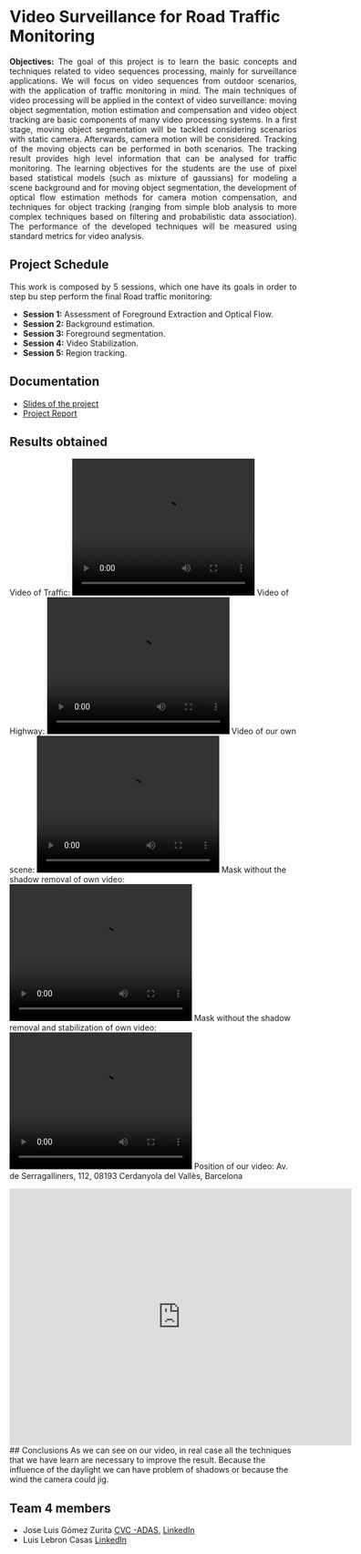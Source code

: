 # Video Surveillance for Road Traffic Monitoring

<p align="justify"><b>Objectives:</b> The goal of this project is to learn the basic
concepts and techniques related to video sequences
processing, mainly for surveillance applications. We will focus on video sequences
from outdoor scenarios, with the application of traffic monitoring in mind. The main
techniques of video processing will be applied in the context of video surveillance: moving
object segmentation, motion estimation and compensation and video object tracking
are basic components of many video processing systems. In a first stage, moving object
segmentation will be tackled considering scenarios with static camera. Afterwards, camera
motion will be considered. Tracking of the moving objects can be performed in both
scenarios. The tracking result provides high level information that can be analysed for
traffic monitoring. The learning objectives for the students are the use of pixel based
statistical models (such as mixture of gaussians) for modeling a scene background and for
moving object segmentation, the development of optical flow estimation methods for camera
motion compensation, and techniques for object tracking (ranging from simple blob
analysis to more complex techniques based on filtering and probabilistic data association).
The performance of the developed techniques will be measured using standard metrics for
video analysis.</p>

## Project Schedule

<p align="justify">This work is composed by 5 sessions, which one have its goals in order to step bu step perform the
final Road traffic monitoring:</p>

*   **Session 1:** Assessment of Foreground Extraction and Optical Flow.
*   **Session 2:** Background estimation.
*   **Session 3:** Foreground segmentation.
*   **Session 4:** Video Stabilization.
*   **Session 5:** Region tracking.

## Documentation

* [Slides of the project]()
* [Project Report]()

## Results obtained
Video of Traffic:
 <video width="320" height="240" controls>
  <source src="videos/video_traffic.mp4" type="video/mp4">
</video> 
Video of Highway:
 <video width="320" height="240" controls>
  <source src="videos/video_highway.mp4" type="video/mp4">
</video> 
Video of our own scene:
 <video width="320" height="240" controls>
  <source src="videos/video_own_all.mp4" type="video/mp4">
</video> 
Mask without the shadow removal of own video:
 <video width="320" height="240" controls>
  <source src="videos/mask_own_stav.mp4" type="video/mp4">
</video> 
Mask without the shadow removal and stabilization of own video:
 <video width="320" height="240" controls>
  <source src="videos/mask_own_nothing.mp4" type="video/mp4">
</video> 
Position of our video:
Av. de Serragalliners, 112, 08193 Cerdanyola del Vallès, Barcelona
<iframe src="https://www.google.com/maps/embed?pb=!1m16!1m12!1m3!1d1056.4726676988516!2d2.1129707569473566!3d41.5008951892322!2m3!1f0!2f0!3f0!3m2!1i1024!2i768!4f13.1!2m1!1sgoogle+maps!5e0!3m2!1sen!2ses!4v1486580514671" width="600" height="450" frameborder="0" style="border:0" allowfullscreen></iframe>
## Conclusions
As we can see on our video, in real case all the techniques that we have learn are necessary to improve the result. Because the influence of the daylight we can have problem of shadows or because the wind the camera could jig. 


## Team 4 members
* Jose Luis Gómez Zurita [CVC -ADAS](http://adas.cvc.uab.es/elektra/enigma-team/jose-luis-gomez/), [LinkedIn](https://www.linkedin.com/in/jose-luis-gomez-zurita-7101b1130)
* Luis Lebron Casas [LinkedIn](https://www.linkedin.com/in/luis-lebron-casas-369923ba/)

